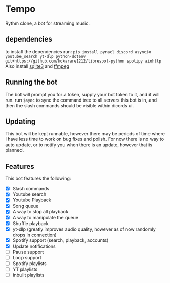 # Tempo
 Rythm clone, a bot for streaming music.

## dependencies
to install the dependencies run:
`pip install pynacl discord asyncio youtube_search yt-dlp python-dotenv git+https://github.com/kokarare1212/librespot-python spotipy aiohttp`
Also install [sqlite3](https://www.sqlite.org/index.html) and [ffmpeg](https://ffmpeg.org/)

## Running the bot

The bot will prompt you for a token, supply your bot token to it, and it will run. run `$sync` to sync the command tree to all servers this bot is in, and then the slash commands should be visible within dicords ui.

## Updating

This bot will be kept runnable, however there may be periods of time where I have less time to work on bug fixes and polish. For now there is no way to auto update, or to notify you when there is an update, however that is planned.

## Features

This bot features the following:

- [X] Slash commands
- [X] Youtube search
- [X] Youtube Playback
- [X] Song queue 
- [X] A way to stop all playback
- [X] A way to manipulate the queue
- [X] Shuffle playback
- [X] yt-dlp (greatly improves audio quality, however as of now randomly drops in connection)
- [X] Spotify support (search, playback, accounts)
- [X] Update notifications
- [ ] Pause support
- [ ] Loop support
- [ ] Spotify playlists
- [ ] YT playlists
- [ ] inbuilt playlists
